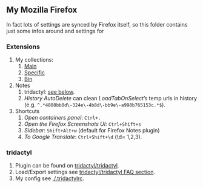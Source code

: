 ## My Mozilla Firefox
In fact lots of settings are synced by Firefox itself, so this folder contains just some infos around and settings for 

### Extensions
1. My collections:
    1. [Main](https://addons.mozilla.org/cs/firefox/collections/13245610/Ubuntu/)
    1. [Specific](https://addons.mozilla.org/cs/firefox/collections/13245610/Specific/)
    1. [Bin](https://addons.mozilla.org/cs/firefox/collections/13245610/Bin/)
1. Notes
    1. tridactyl: [see below](#tridactyl).
    1. _History AutoDelete_ can clean _LoadTabOnSelect_’s temp urls in history (e.g. `^.*4808bb0d\-324e\-4b8d\-bb9e\-a998b765153c.*$`).
1. Shortcuts
    1. _Open containers panel_: `Ctrl+.`
    1. _Open the Firefox Screenshots UI_: `Ctrl+Shift+s`
    1. _Sidebar_: `Shift+Alt+w` (default for Firefox Notes plugin)
    1. _To Google Translate_: `Ctrl+Shift+\d` (\d= 1,2,3).

### tridactyl
1. Plugin can be found on [tridactyl/tridactyl](https://github.com/tridactyl/tridactyl).
1. Load/Export settings see [tridactyl/tridactyl FAQ section](https://github.com/tridactyl/tridactyl#frequently-asked-questions-faq).
1. My config see [./.tridactylrc](./.tridactylrc).
